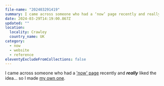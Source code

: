 ```yaml
---
file-name: "202403291419"
summary: I came across someone who had a ‘now’ page recently and really liked the idea. So I made my own one.
date: 2024-03-29T14:19:00.867Z
updated: ""
location:
  locality: Crawley
  country_name: UK
category:
  - now
  - website
  - reference
eleventyExcludeFromCollections: false
---
```


I came across someone who had a ['now' page](https://nownownow.com/) recently and ***really*** liked the idea... so I made [my own one](/now).
